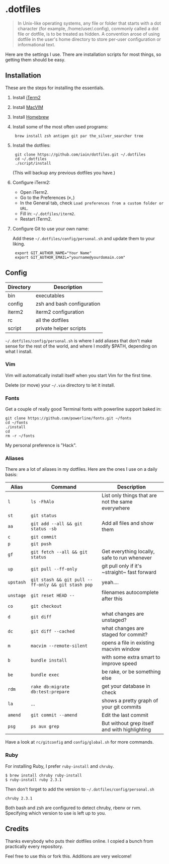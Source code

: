 # .dotfiles

> In Unix-like operating systems, any file or folder that starts with a dot character (for example, /home/user/.config), commonly called a dot file or dotfile, is to be treated as hidden.
> A convention arose of using dotfile in the user's home directory to store per-user configuration or informational text.

Here are the settings I use. There are installation scripts for most things, so getting them should be easy.

## Installation

These are the steps for installing the essentials.

1. Install [iTerm2](http://www.iterm2.com/)
2. Install [MacVIM](http://macvim-dev.github.io/macvim/)
3. Install [Homebrew](http://brew.sh/)
4. Install some of the most often used programs:

        brew install zsh antigen git par the_silver_searcher tree

5. Install the dotfiles:

        git clone https://github.com/iain/dotfiles.git ~/.dotfiles
        cd ~/.dotfiles
        ./script/install

    (This will backup any previous dotfiles you have.)

6. Configure iTerm2:

    * Open iTerm2.
    * Go to the Preferences (`⌘,`)
    * In the General tab, check `Load preferences from a custom folder or URL`.
    * Fill in: `~/.dotfiles/iterm2`.
    * Restart iTerm2.

7. Configure Git to use your own name:

    Add these `~/.dotfiles/config/personal.sh` and update them to your liking.

        export GIT_AUTHOR_NAME="Your Name"
        export GIT_AUTHOR_EMAIL="yourname@yourdomain.com"


## Config

| Directory | Description                |
| --------- | -------------------------- |
| bin       | executables                |
| config    | zsh and bash configuration |
| iterm2    | iterm2 configuration       |
| rc        | all the dotfiles           |
| script    | private helper scripts     |


`~/.dotfiles/config/personal.sh` is where I add aliases that don't make sense
for the rest of the world, and where I modify $PATH, depending on what I
install.

### Vim

Vim will automatically install itself when you start Vim for the first time.

Delete (or move) your `~/.vim` directory to let it install.

### Fonts

Get a couple of really good Terminal fonts with powerline support baked in:

```
git clone https://github.com/powerline/fonts.git ~/fonts
cd ~/fonts
./install
cd
rm -r ~/fonts
```

My personal preference is "Hack".

### Aliases

There are a lot of aliases in my dotfiles.
Here are the ones I use on a daily basis:


| Alias     | Command                                            | Description                                       |
| --------- | -------------------------------------------------- | ------------------------------------------------- |
| `l`       | `ls -FhAlo`                                        | List only things that are not the same everywhere |
| `st`      | `git status`                                       |                                                   |
| `aa`      | `git add --all && git status -sb`                  | Add all files and show them                       |
| `c`       | `git commit`                                       |                                                   |
| `p`       | `git push`                                         |                                                   |
| `gf`      | `git fetch --all && git status`                    | Get everything locally, safe to run whenever      |
| `up`      | `git pull --ff-only`                               | git pull only if it's ~straight~ fast forward     |
| `upstash` | `git stash && git pull --ff-only && git stash pop` | yeah....                                          |
| `unstage` | `git reset HEAD --`                                | filenames autocomplete after this                 |
| `co`      | `git checkout`                                     |                                                   |
| `d`       | `git diff`                                         | what changes are unstaged?                        |
| `dc`      | `git diff --cached`                                | what changes are staged for commit?               |
| `m`       | `macvim --remote-silent`                           | opens a file in existing macvim window            |
| `b`       | `bundle install`                                   | with some extra smart to improve speed            |
| `be`      | `bundle exec`                                      | be rake, or be something else                     |
| `rdm`     | `rake db:migrate db:test:prepare`                  | get your database in check                        |
| `la`      | ...                                                | shows a pretty graph of your git commits          |
| `amend`   | `git commit --amend`                               | Edit the last commit                              |
| `psg`     | `ps aux grep`                                      | But without grep itself and with highlighting     |

Have a look at `rc/gitconfig` and `config/global.sh` for more commands.


### Ruby

For installing Ruby, I prefer `ruby-install` and `chruby`.

```
$ brew install chruby ruby-install
$ ruby-install ruby 2.3.1
```

Then don't forget to add the version to `~/.dotfiles/config/personal.sh`

``` shell
chruby 2.3.1
```

Both bash and zsh are configured to detect chruby, rbenv or rvm. Specifying which version to use is left up to you.

## Credits

Thanks everybody who puts their dotfiles online. I copied a bunch from practically every repository.

Feel free to use this or fork this. Additions are very welcome!
